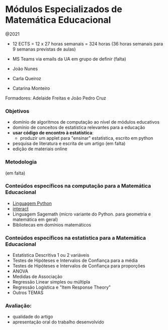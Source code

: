 # Módulos Especializados de Matemática Educacional 

@2021

* 12 ECTS = 12 x 27 horas semanais = 324 horas (36 horas semanais para 9 semanas previstas de aulas)
* MS Teams via emails da UA em grupo de definir (falta)

* João Nunes  
* Carla Queiroz  
* Catarina Monteiro

Formadores: Adelaide Freitas e João Pedro Cruz


### Objetivos

- domínio de algoritmos de computação ao nível de módulos educativos
- domínio de conceitos de estatística relevantes para a educação
- **usar código de encontro à estatística**: 
   - produzir um applet para "ensinar" estatística, escrito em python
- pesquisa de literatura e escrita de um artigo (em falta)
- edição de materiais online

### Metodologia 

(em falta)

### Conteúdos específicos na computação para a Matemática Educacional

- [Linguagem Python](https://colab.research.google.com/drive/1-1Ps41X15HgbqbJkI1orPKakC5O8EvCQ)
- [interact](https://ipywidgets.readthedocs.io/en/latest/examples/Using%20Interact.html)
- Linguagem Sagemath (micro variante do Python. para geometria e matemática em geral)
- Bibliotecas em domínios matemáticos

### Conteúdos específicos na estatística para a Matemática Educacional

- Estatística Descritiva 1 ou 2 variáveis
- Testes de Hipóteses e Intervalos de Confiança para a média
- Testes de Hipóteses e Intervalos de Confiança para proporções
- ANOVA
- Medidas de Associação
- Regressão Linear simples ou múltipla
- Regressão Logística e "Item Response Theory"
- Outros TEMAS

### Avaliação:

- qualidade do artigo
- apresentação oral do trabalho desenvolvido







